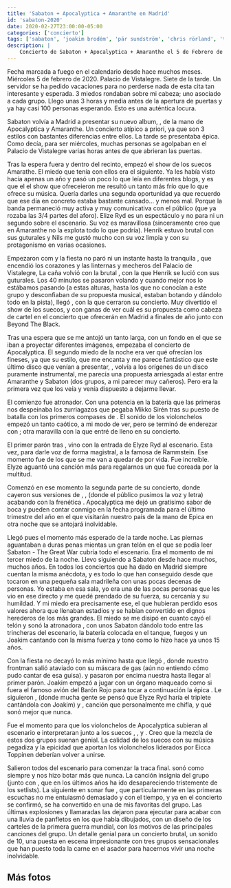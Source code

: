```yaml
---
title: 'Sabaton + Apocalyptica + Amaranthe en Madrid'
id: 'sabaton-2020'
date: 2020-02-27T23:00:00-05:00
categories: ['concierto']
tags: ['sabaton', 'joakim brodém', 'pär sundström', 'chris rörland', 'tommy johason', 'hannes van dahl', 'the great war', 'apocalyptica', 'eicca toppinen', 'paavo lötjönen', 'perttu kivilaakso', 'mikko sirén', 'cell-0', 'amaranthe', 'elize ryd', 'olof mörck', 'henrik englund', 'nils molin', 'johan andreassen', 'morten løwe sørensen']
description: |
    Concierto de Sabaton + Apocalyptica + Amaranthe el 5 de Febrero de 2020 en el Palacio de Vistalegre de Madrid
---
```


Fecha marcada a fuego en el calendario desde hace muchos meses. Miércoles 5 de febrero de 2020. Palacio de Vistalegre. Siete de la tarde. Un servidor se ha pedido vacaciones para no perderse nada de esta cita tan interesante y esperada. 3 miedos rondaban sobre mi cabeza; uno asociado a cada grupo. Llego unas 3 horas y media antes de la apertura de puertas y ya hay casi 100 personas esperando. Esto es una auténtica locura.

<post-image
    source="sabaton-2020/escenario"
    title="Un enorme telón cubría el escenario antes de las actuaciones"
/>

Sabaton volvía a Madrid a presentar su nuevo album, <important text="The Great War" />, de la mano de Apocalyptica y Amaranthe. Un concierto atípico a priori, ya que son 3 estilos con bastantes diferencias entre ellos. La tarde se presentaba épica. Como decía, para ser miércoles, muchas personas se agolpaban en el Palacio de Vistalegre varias horas antes de que abrieran las puertas.

<post-image
    source="sabaton-2020/amaranthe 01"
    title="Amaranthe y sus tres vocalistas"
/>

Tras la espera fuera y dentro del recinto, empezó el show de los suecos Amarathe. El miedo que tenía con ellos era el siguiente. Ya les había visto hacía apenas un año y pasó un poco lo que leía en diferentes blogs, y es que el el show que ofreceieron me resultó un tanto más frío que lo que ofrece su música. Quería darles una segunda oportunidad ya que recuerdo que ese día en concreto estaba bastante cansado... y menos mal. Porque la banda permaneció muy activa y muy comunicativa con el público (que ya rozaba las 3/4 partes del aforo). Elize Ryd es un espectáculo y no para ni un segundo sobre el escenario. Su voz es maravillosa (sinceramente creo que en Amaranthe no la explota todo lo que podría). Henrik estuvo brutal con sus guturales y Nils me gustó mucho con su voz limpia y con su protagonismo en varias ocasiones.

<post-image
    source="sabaton-2020/amaranthe 02"
    title="Duelo de voces entre Elize Ryd y Nils Molin"
/>

Empezaron com <important text="Maximize" /> y la fiesta no paró ni un instante hasta la tranquila <important text="Amaranthine" />, que encendió los corazones y las linternas y mecheros del Palacio de Vistalegre, La caña volvió con la brutal <important text="GG6" />, con la que Henrik se lució con sus guturales. Los 40 minutos se pasaron volando y cuando mejor nos lo estábamos pasando (a estas alturas, hasta los que no conocían a este grupo y desconfiaban de su propuesta musical, estaban botando y dándolo todo en la pista), llegó <important text="Drop Dead Cynical" />, con la que cerraron su concierto. Muy divertido el show de los suecos, y con ganas de ver cuál es su propuesta como cabeza de cartel en el concierto que ofrecerán en Madrid a finales de año junto con Beyond The Black.

<post-image
    source="sabaton-2020/amaranthe 04"
    title="Elize cantando la mágica Amaranthine"
/>

Tras una espera que se me antojó un tanto larga, con un fondo en el que se iban a proyectar diferentes imágenes, empezaba el concierto de Apocalyptica. El segundo miedo de la noche era ver qué ofrecían los fineses, ya que su estilo, que me encanta y me parece fantástico que este último disco que venían a presentar, <important text="Cell-0" />, volvía a los orígenes de un disco puramente instrumental, me parecía una propuesta arriesgada al estar entre Amaranthe y Sabaton (dos grupos, a mi parecer muy cañeros). Pero era la primera vez que los veía y venía dispuesto a dejarme llevar.

<post-image
    source="sabaton-2020/apocalyptica 01"
    title="Mikko Sirén golpeando con saña la batería"
/>

El comienzo fue atronador. Con una potencia en la batería que las primeras nos despeinaba los zurriagazos que pegaba Mikko Sirén tras su puesto de batalla con los primeros compases de <important text="Ashes Of The Modern World" />. El sonido de los violonchelos empezó un tanto caótico, a mi modo de ver, pero se terminó de enderezar con <important text="Path" />; otra maravilla con la que entré de lleno en su concierto.

<post-image
    source="sabaton-2020/apocalyptica 03"
    title="Eicca Toppinen liderando a los suyos"
/>

El primer parón tras <important text="In Route to Mayhem" />, vino con la entrada de Elyze Ryd al escenario. Esta vez, para darle voz de forma magistral, a la famosa <important text="Seeman" /> de Rammstein. Ese momento fue de los que se me van a quedar de por vida. Fue increíble. Elyze aguantó una canción más para regalarnos un <important text="I Don't Care" /> que fue coreada por la multitud.

<post-image
    source="sabaton-2020/apocalyptica 04"
    title="Los violonchelos son el instrumento principal de Apocalyptica"
/>

Comenzó en ese momento la segunda parte de su concierto, donde cayeron sus versiones de <important text="Thunderstruck" />, <important text="Seek & Destroy" />, <important text="Nothing Else Matters" /> (donde el público pusimos la voz y letra) acabando con la frenética <important text="Hail Of The Mountain King" />. Apocalyptica me dejó un gratísimo sabor de boca y pueden contar conmigo en la fecha programada para el último trimestre del año en el que visitarán nuestro país de la mano de Epica en otra noche que se antojará inolvidable.

<post-image
    source="sabaton-2020/sabaton 01"
    title="Comienza la guerra. Comienza el show de Sabaton"
/>

Llegó pues el momento más esperado de la tarde noche. Las piernas aguantaban a duras penas mientas un gran telón en el que se podía leer Sabaton - The Great War cubría todo el escenario. Era el momento de mi tercer miedo de la noche. Llevo siguiendo a Sabaton desde hace muchos, muchos años. En todos los conciertos que ha dado en Madrid siempre cuentan la misma anécdota, y es todo lo que han conseguido desde que tocaron en una pequeña sala madrileña con unas pocas decenas de personas. Yo estaba en esa sala, yo era una de las pocas personas que les vio en ese directo y me quedé prendado de su fuerza, su cercanía y su humildad. Y mi miedo era precisamente ese, el que hubieran perdido esos valores ahora que llenaban estadios y se habían convertido en dignos herederos de los más grandes. El miedo se me disipó en cuanto cayó el telón y sonó la atronadora <important text="Ghost Division" />, con unos Sabaton dándolo todo entre las trincheras del escenario, la batería colocada en el tanque, fuegos y un Joakim cantando con la misma fuerza y tono como lo hizo hace ya unos 15 años.

<post-image
    source="sabaton-2020/sabaton 02"
    title="Joakim en primera línea de combate"
/>

Con <important text="The Great War" /> la fiesta no decayó lo más mínimo hasta que llegó <important text="The Attack Of The Dead Men" />, donde nuestro frontman salió ataviado con su máscara de gas (aún no entiendo cómo pudo cantar de esa guisa). <important text="Seven Pillars Of Wisdom" /> y <important text="Lost Batallion" /> pasaron por encima nuestra hasta llegar al primer parón. Joakim empezó a jugar con un órgano maqueado como si fuera el famoso avión del Barón Rojo para tocar a continuación la épica <important text="The Red Baron" />. Le siguieron <important text="The Last Stand" />, <important text="82nd All The Way" /> (donde mucha gente se pensó que Elyze Ryd haría el triplete cantándola con Joakim) y <important text="Night Witches" />, canción que personalmente me chifla, y qué sonó mejor que nunca.

<post-image
    source="sabaton-2020/sabaton 04"
    title="Joakim cantando bajo una máscara de gas"
/>

Fue el momento para que los violonchelos de Apocalyptica subieran al escenario e interpretaran junto a los suecos <important text="Angels Calling" />, <important text="The Price of a Mile" />, <important text="The Lion From The North" /> y <important text="Carolus Rex" />. Creo que la mezcla de estos dos grupos suenan genial. La calidad de los suecos con su música pegadiza y la epicidad que aportan los violonchelos liderados por Eicca Toppinen deberían volver a unirse.

<post-image
    source="sabaton-2020/sabaton 06"
    title="Los violonchelos de Apocalyptica aportaron una gran epicidad al sonido de Sabaton"
/>

Salieron todos del escenario para comenzar la traca final. <important text="Primo Victoria" /> sonó como siempre y nos hizo botar más que nunca. La canción insignia del grupo (junto con <important text="Attero Dominatus" />, que en los últimos años ha ido desapareciendo tristemente de los setlists). La siguiente en sonar fue <important text="Bismarck" />, que particularmente en las primeras escuchas no me entuiasmó demasiado y con el tiempo, y ya en el concierto se confirmó, se ha convertido en una de mis favoritas del grupo. Las últimas explosiones y llamaradas las dejaron para ejecutar <important text="To Hell And Back" /> para acabar con una lluvia de panfletos en los que había dibujados, con un diseño de los carteles de la primera guerra mundial, con los motivos de las principales canciones del grupo. Un detalle genial para un concierto brutal, un sonido de 10, una puesta en escena impresionante con tres grupos sensacionales que han puesto toda la carne en el asador para hacernos vivir una noche inolvidable.

## Más fotos

<div class="image-gallery">
    <post-image
        source="sabaton-2020/amaranthe 03"
        title="Amaranthe lo dio todo sobre el escenario del Palacio de Vistalegre"
    />
    <post-image
        source="sabaton-2020/apocalyptica 02"
        title="Los violonchelos de Apocalyptica sonaron espectaculares esta noche"
    />
    <post-image
        source="sabaton-2020/sabaton 05"
        title="Sabaton y Apocalyptica juntos es una apuesta segura"
    />
    <post-image
        source="sabaton-2020/sabaton 03"
        title="Sabaton y Apocalyptica tocando juntos"
    />
</div>